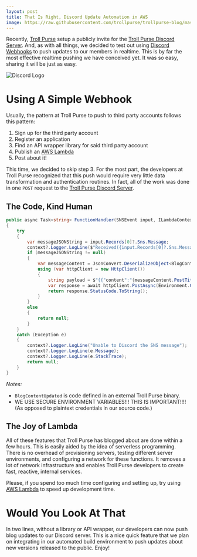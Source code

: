 ```yaml
---
layout: post
title: That Is Right, Discord Update Automation in AWS
image: https://raw.githubusercontent.com/trollpurse/trollpurse-blog/master/images/discord-logo.png
---
```


Recently, [Troll Purse](http://trollpurse.com) setup a publicly invite for the [Troll Purse Discord Server](https://discord.gg/bQ47YbF). And, as with all things, we decided to test out using [Discord Webhooks](https://support.discordapp.com/hc/en-us/articles/228383668-Intro-to-Webhooks) to push updates to our members in realtime. This is by far the most effective realtime pushing we have conceived yet. It was so easy, sharing it will be just as easy.

![Discord Logo](https://raw.githubusercontent.com/trollpurse/trollpurse-blog/master/images/discord-logo.png "Discord Logo")

# Using A Simple Webhook

Usually, the pattern at Troll Purse to push to third party accounts follows this pattern:

1. Sign up for the third party account
2. Register an application
3. Find an API wrapper library for said third party account
4. Publish an [AWS Lambda](https://aws.amazon.com/lambda/)
5. Post about it!

This time, we decided to skip step 3. For the most part, the developers at Troll Purse recognized that this push would require very little data transformation and authentication routines. In fact, all of the work was done in one `POST` request to the [Troll Purse Discord Server](https://discord.gg/bQ47YbF).

## The Code, Kind Human
```csharp
public async Task<string> FunctionHandler(SNSEvent input, ILambdaContext context)
{
    try
    {
        var messageJSONString = input.Records[0]?.Sns.Message;
        context?.Logger.LogLine($"Received({input.Records[0]?.Sns.MessageId}): {messageJSONString}");
        if (messageJSONString != null)
        {
            var messageContent = JsonConvert.DeserializeObject<BlogContentUpdated>(messageJSONString);
            using (var httpClient = new HttpClient())
            {
                string payload = $"{{"content":"{messageContent.PostTitle}. {messageContent.ContentSnippet}... {messageContent.PostLink}"}}";
                var response = await httpClient.PostAsync(Environment.GetEnvironmentVariable("discord_webhook"), new StringContent(payloadEncoding.UTF8, "application/json"));
                return response.StatusCode.ToString();
            }
        }
        else
        {
            return null;
        }
    }
    catch (Exception e)
    {
        context?.Logger.LogLine("Unable to Discord the SNS message");
        context?.Logger.LogLine(e.Message);
        context?.Logger.LogLine(e.StackTrace);
        return null;
    }
}
```
*Notes:*
* `BlogContentUpdated` is code defined in an external Troll Purse binary.
* WE USE SECURE ENVIRONMENT VARIABLES!!! THIS IS IMPORTANT!!!! (As opposed to plaintext credentials in our source code.)

## The Joy of Lambda

All of these features that Troll Purse has blogged about are done within a few hours. This is easily aided by the idea of serverless programming. There is no overhead of provisioning servers, testing different server environments, and configuring a network for these functions. It removes a lot of network infrastructure and enables Troll Purse developers to create fast, reactive, internal services.

Please, if you spend too much time configuring and setting up, try using [AWS Lambda](https://aws.amazon.com/lambda/) to speed up development time.

# Would You Look At That

In two lines, without a library or API wrapper, our developers can now push blog updates to our Discord server. This is a nice quick feature that we plan on integrating in our automated build environment to push updates about new versions released to the public. Enjoy!